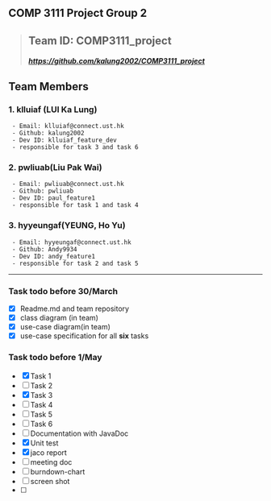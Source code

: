 ## COMP 3111 Project Group 2
>## Team ID: COMP3111_project
>##### https://github.com/kalung2002/COMP3111_project
## Team Members
### 1. klluiaf (LUI Ka Lung)
```
 - Email: klluiaf@connect.ust.hk  
 - Github: kalung2002
 - Dev ID: klluiaf_feature_dev
 - responsible for task 3 and task 6
```
### 2. pwliuab(Liu Pak Wai)
```
 - Email: pwliuab@connect.ust.hk
 - Github: pwliuab
 - Dev ID: paul_feature1
 - responsible for task 1 and task 4
```
### 3. hyyeungaf(YEUNG, Ho Yu)
```
 - Email: hyyeungaf@connect.ust.hk
 - Github: Andy9934
 - Dev ID: andy_feature1
 - responsible for task 2 and task 5
```
***
### Task todo before 30/March
- [x] Readme.md and team repository
- [x] class diagram (in team)
- [x] use-case diagram(in team)
- [x] use-case specification for all **six** tasks
### Task todo before 1/May
- [x] Task 1 
- [ ] Task 2
- [x] Task 3
- [ ] Task 4
- [ ] Task 5
- [ ] Task 6
- [ ] Documentation with JavaDoc
- [x] Unit test
- [x] jaco report
- [ ] meeting doc
- [ ] burndown-chart
- [ ] screen shot 
- [ ] 

